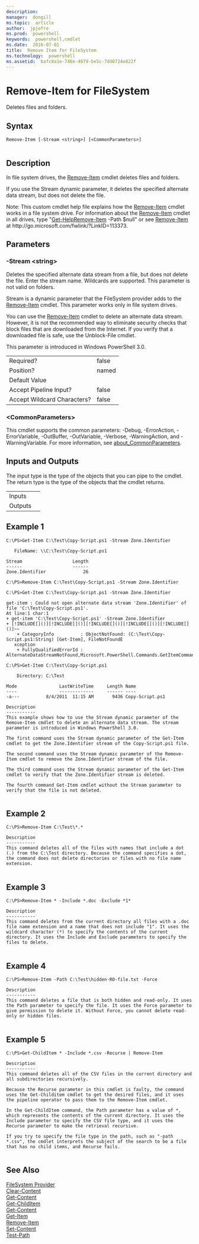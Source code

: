 ```yaml
---
description:  
manager:  dongill
ms.topic:  article
author:  jpjofre
ms.prod:  powershell
keywords:  powershell,cmdlet
ms.date:  2016-07-01
title:  Remove Item for FileSystem
ms.technology:  powershell
ms.assetid:  bafc8a1e-748e-4079-be5c-7dd0724e822f
---
```


# Remove-Item for FileSystem
Deletes files and folders.  
  
## Syntax  
  
```  
Remove-Item [-Stream <string>] [<CommonParameters>]  
  
```  
  
## Description  
 In file system drives, the [Remove-Item](../Microsoft.PowerShell.Management/Remove-Item.md) cmdlet deletes files and folders.  
  
 If you use the Stream dynamic parameter, it deletes the specified alternate data stream, but does not delete the file.  
  
 Note: This custom cmdlet help file explains how the [Remove-Item](../Microsoft.PowerShell.Management/Remove-Item.md) cmdlet works in a file system drive. For information about the [Remove-Item](../Microsoft.PowerShell.Management/Remove-Item.md) cmdlet in all drives, type "[Get-Help](../Microsoft.PowerShell.Core/Get-Help.md)[Remove-Item](../Microsoft.PowerShell.Management/Remove-Item.md) \-Path $null" or see [Remove-Item](../Microsoft.PowerShell.Management/Remove-Item.md) at http:\/\/go.microsoft.com\/fwlink\/?LinkID\=113373.  
  
## Parameters  
  
### \-Stream \<string\>  
 Deletes the specified alternate data stream from a file, but does not delete the file. Enter the stream name. Wildcards are supported. This parameter is not valid on folders.  
  
 Stream is a dynamic parameter that the FileSystem provider adds to the [Remove-Item](../Microsoft.PowerShell.Management/Remove-Item.md) cmdlet. This parameter works only in file system drives.  
  
 You can use the [Remove-Item](../Microsoft.PowerShell.Management/Remove-Item.md) cmdlet to delete an alternate data stream. However, it is not the recommended way to eliminate security checks that block files that are downloaded from the Internet. If you verify that a downloaded file is safe, use the Unblock\-File cmdlet.  
  
 This parameter is introduced in Windows PowerShell 3.0.  
  
|||  
|-|-|  
|Required?|false|  
|Position?|named|  
|Default Value||  
|Accept Pipeline Input?|false|  
|Accept Wildcard Characters?|false|  
  
### \<CommonParameters\>  
 This cmdlet supports the common parameters: \-Debug, \-ErrorAction, \-ErrorVariable, \-OutBuffer, \-OutVariable,  \-Verbose, \-WarningAction, and \-WarningVariable. For more information, see [about\_CommonParameters](about_CommonParameters.md).  
  
## Inputs and Outputs  
 The input type is the type of the objects that you can pipe to the cmdlet. The return type is the type of the objects that the cmdlet returns.  
  
|||  
|-|-|  
|Inputs||  
|Outputs||  
  
## Example 1  
  
```  
C:\PS>Get-Item C:\Test\Copy-Script.ps1 -Stream Zone.Identifier  
  
   FileName: \\C:\Test\Copy-Script.ps1  
  
Stream                   Length  
------                   ------  
Zone.Identifier              26  
  
C:\PS>Remove-Item C:\Test\Copy-Script.ps1 -Stream Zone.Identifier  
  
C:\PS>Get-Item C:\Test\Copy-Script.ps1 -Stream Zone.Identifier  
  
get-item : Could not open alternate data stream 'Zone.Identifier' of file 'C:\Test\Copy-Script.ps1'.  
At line:1 char:1  
+ get-item 'C:\Test\Copy-Script.ps1' -Stream Zone.Identifier  
+ [!INCLUDE[]()][!INCLUDE[]()][!INCLUDE[]()][!INCLUDE[]()][!INCLUDE[]()]~~  
    + CategoryInfo          : ObjectNotFound: (C:\Test\Copy-Script.ps1:String) [Get-Item], FileNotFoundE  
   xception  
    + FullyQualifiedErrorId : AlternateDataStreamNotFound,Microsoft.PowerShell.Commands.GetItemCommand  
  
C:\PS>Get-Item C:\Test\Copy-Script.ps1  
  
    Directory: C:\Test  
  
Mode                LastWriteTime     Length Name  
----                -------------     ------ ----  
-a---          8/4/2011  11:15 AM       9436 Copy-Script.ps1  
  
Description  
-----------  
This example shows how to use the Stream dynamic parameter of the Remove-Item cmdlet to delete an alternate data stream. The stream parameter is introduced in Windows PowerShell 3.0.  
  
The first command uses the Stream dynamic parameter of the Get-Item cmdlet to get the Zone.Identifier stream of the Copy-Script.ps1 file.   
  
The second command uses the Stream dynamic parameter of the Remove-Item cmdlet to remove the Zone.Identifier stream of the file.  
  
The third command uses the Stream dynamic parameter of the Get-Item cmdlet to verify that the Zone.Identifier stream is deleted.  
  
The fourth command Get-Item cmdlet without the Stream parameter to verify that the file is not deleted.  
  
```  
  
## Example 2  
  
```  
C:\PS>Remove-Item C:\Test\*.*  
  
Description  
-----------  
This command deletes all of the files with names that include a dot (.) from the C:\Test directory. Because the command specifies a dot, the command does not delete directories or files with no file name extension.  
  
```  
  
## Example 3  
  
```  
C:\PS>Remove-Item * -Include *.doc -Exclude *1*  
  
Description  
-----------  
This command deletes from the current directory all files with a .doc file name extension and a name that does not include "1". It uses the wildcard character (*) to specify the contents of the current directory. It uses the Include and Exclude parameters to specify the files to delete.  
  
```  
  
## Example 4  
  
```  
C:\PS>Remove-Item -Path C:\Test\hidden-RO-file.txt -Force  
  
Description  
-----------  
This command deletes a file that is both hidden and read-only. It uses the Path parameter to specify the file. It uses the Force parameter to give permission to delete it. Without Force, you cannot delete read-only or hidden files.  
  
```  
  
## Example 5  
  
```  
C:\PS>Get-ChildItem * -Include *.csv -Recurse | Remove-Item  
  
Description  
-----------  
This command deletes all of the CSV files in the current directory and all subdirectories recursively.  
  
Because the Recurse parameter in this cmdlet is faulty, the command uses the Get-Childitem cmdlet to get the desired files, and it uses the pipeline operator to pass them to the Remove-Item cmdlet.  
  
In the Get-ChildItem command, the Path parameter has a value of *, which represents the contents of the current directory. It uses the Include parameter to specify the CSV file type, and it uses the Recurse parameter to make the retrieval recursive.  
  
If you try to specify the file type in the path, such as "-path *.csv", the cmdlet interprets the subject of the search to be a file that has no child items, and Recurse fails.  
  
```  
  
## See Also  
 [FileSystem Provider](FileSystem-Provider.md)   
 [Clear-Content](../Microsoft.PowerShell.Management/Clear-Content.md)   
 [Get-Content](../Microsoft.PowerShell.Management/Get-Content.md)   
 [Get-ChildItem](../Microsoft.PowerShell.Management/Get-ChildItem.md)   
 [Get-Content](../Microsoft.PowerShell.Management/Get-Content.md)   
 [Get-Item](../Microsoft.PowerShell.Management/Get-Item.md)   
 [Remove-Item](../Microsoft.PowerShell.Management/Remove-Item.md)   
 [Set-Content](../Microsoft.PowerShell.Management/Set-Content.md)   
 [Test-Path](../Microsoft.PowerShell.Management/Test-Path.md)


